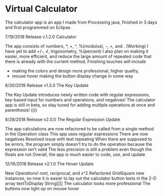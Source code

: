 # Virtual Calculator

The calculator app is an app I made from Processing java, finished in 3 days and first programmed on Eclipse. 

7/19/2018
Release v.1.2.0
Calculator

The app consists of numbers, *, +, ^, %(modulus), -, =, and . (Working)
I have yet to add +/-, √, trigonometry, %(percent)
I also plan on making it easier, more efficient, and reduce the large amount of repeated code that there is already with the current method.
Finishing touches will include 
- making the colors and design more professional, higher quality,
- mouse hover making the button display change in some way

8/30/2018
Release v1.3.0
The Key Update

The Key Update introduces newly written code with regular expressions, key-based input for numbers and operations, and negatives! The calculator app is still in beta, so stay tuned for adding multiple operations at once and parenthesis! (())

8/28/2018
Release v2.0.0
The Regular Expression Update

The app calculations are now refactored to be called from a single method in the Operation class
This app uses regular expressions
	There are now negatives
	Resolved issue with text repeating
	When there are supposed to be errors, the program simply doesn't try to do the operation because the expression isn't valid
The less precision is still a problem even though the floats are not 
Overall, the app is much easier to code, use, and update

12/16/2018
Release v2.1.0
The Hover Update

New Operations! root, reciprocal, and x^2
Refactored GridSquare new instances, so now it is easier to lay out the calculator button texts in the 2-D array textToDisplay String[][]
The calculator looks more professional
The buttons now light up on mouse hover



